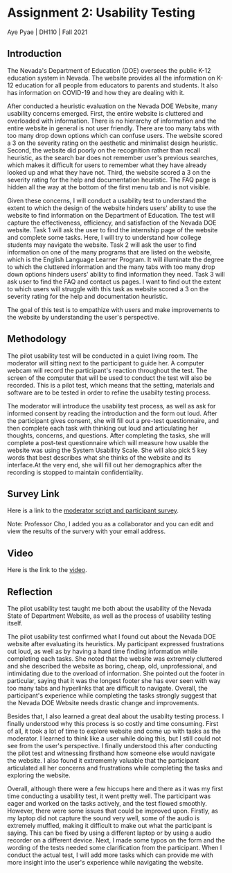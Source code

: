 # Assignment 2: Usability Testing
Aye Pyae | DH110 | Fall 2021
## Introduction
The Nevada's Department of Education (DOE) oversees the public K-12 education system in Nevada. The website provides all the information on K-12 education for all people from educators to parents and students. It also has information on COVID-19 and how they are dealing with it.

After conducted a heuristic evaluation on the Nevada DOE Website, many usability concerns emerged. First, the entire website is cluttered and overloaded with information. There is no hierarchy of information and the entire website in general is not user friendly. There are too many tabs with too many drop down options which can confuse users. The website scored a 3 on the severity rating on the aesthetic and minimalist design heuristic. Second, the website did poorly on the recognition rather than recall heuristic, as the search bar does not remember user's previous searches, which makes it difficult for users to remember what they have already looked up and what they have not. Third, the website scored a 3 on the severity rating for the help and documentation heuristic. The FAQ page is hidden all the way at the bottom of the first menu tab and is not visible.

Given these concerns, I will conduct a usability test to understand the extent to which the design of the website hinders users' ability to use the website to find information on the Department of Education. The test will capture the effectiveness, efficiency, and satisfaction of the Nevada DOE website. Task 1 will ask the user to find the internship page of the website and complete some tasks. Here, I will try to understand how college students may navigate the website. Task 2 will ask the user to find information on one of the many programs that are listed on the website, which is the English Language Learner Program. It will illuminate the degree to which the cluttered information and the many tabs with too many drop down options hinders users' ability to find information they need. Task 3 will ask user to find the FAQ and contact us pages. I want to find out the extent to which users will struggle with this task as website scored a 3 on the severity rating for the help and documentation heuristic.

The goal of this test is to empathize with users and make improvements to the website by understanding the user's perspective.

## Methodology
The pilot usability test will be conducted in a quiet living room. The moderator will sitting next to the participant to guide her. A computer webcam will record the participant's reaction throughout the test. The screen of the computer that will be used to conduct the test will also be recorded. This is a pilot test, which means that the setting, materials and software are to be tested in order to refine the usabilty testing process. 

The moderator will introduce the usability test process, as well as ask for informed consent by reading the introduction and the form out loud. After the participant gives consent, she will fill out a pre-test questionnaire, and then complete each task with thinking out loud and articulating her thoughts, concerns, and questions. After completing the tasks, she will complete a post-test questionnaire which will measure how usable the website was using the System Usability Scale. She will also pick 5 key words that best describes what she thinks of the website and its interface.At the very end, she will fill out her demographics after the recording is stopped to maintain confidentiality.
 

## Survey Link
Here is a link to the [moderator script and participant survey](https://docs.google.com/forms/d/e/1FAIpQLSeMsN081u3SI1t7rcR8iggcKMCPffTB0q1OGxRSTWWvwvnZcw/viewform).  

Note: Professor Cho, I added you as a collaborator and you can edit and view the results of the survery with your email address.

## Video 
Here is the link to the [video](https://youtu.be/dCeh2q9mAJI).
## Reflection
The pilot usability test taught me both about the usability of the Nevada State of Department Website, as well as the process of usability testing itself.

The pilot usability test confirmed what I found out about the Nevada DOE website after evaluating its heuristics. My participant expressed frustrations out loud, as well as by having a hard time finding information while completing each tasks.  She noted that the website was extremely cluttered and she described the website as boring, cheap, old, unprofessional, and intimidating due to the overload of information. She pointed out the footer in particular, saying that it was the longest footer she has ever seen with way too many tabs and hyperlinks that are difficult to navigate. Overall, the participant's experience while completing the tasks strongly suggest that the Nevada DOE Website needs drastic change and improvements.

Besides that, I also learned a great deal about the usabilty testing process. I finally understood why this process is so costly and time consuming. First of all, it took a lot of time to explore website and come up with tasks as the moderator. I learned to think like a user while doing this, but I still could not see from the user's perspective. I finally understood this after conducting the pilot test and witnessing firsthand how someone else would navigate the website. I also found it extrememly valuable that the participant articulated all her concerns and frustrations while completing the tasks and exploring the website. 

Overall, although there were a few hiccups here and there as it was my first time conducting a usability test, it went pretty well. The participant was eager and worked on the tasks actively, and the test flowed smoothly. However, there were some issues that could be improved upon. Firstly, as my laptop did not capture the sound very well, some of the audio is extremely muffled, making it difficult to make out what the participant is saying. This can be fixed by using a different laptop or by using a audio recorder on a different device. Next, I made some typos on the form and the wording of the tests needed some clarification from the participant. When I conduct the actual test, I will add more tasks which can provide me with more insight into the user's experience while navigating the website. 

